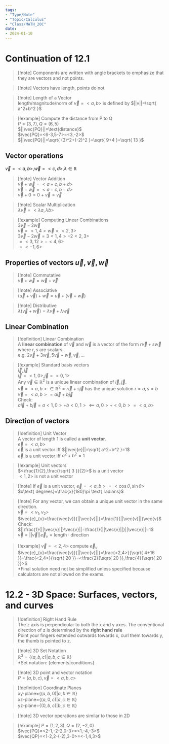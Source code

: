 ```yaml
---
tags:  
- "Type/Note"  
- "Topic/Calculus"  
- "Class/MATH_20C"  
date:  
- 2024-01-10  
---
```

  
# Continuation of 12.1  
  
> [!note] Components are written with angle brackets to emphasize that they are vectors and not points.  
  
> [!note] Vectors have length, points do not.  
  
> [!note] Length of a Vector  
> length/magnitude/norm of $\vec{v}=<a,b>$ is defined by $||v||=\sqrt{ a^2+b^2 }$  
  
> [!example] Compute the distance from P to Q  
> $P=(3,7),Q=(6,5)$  
> $||\vec{PQ}||=\text{distance}$  
> $\vec{PQ}=<6-3,5-7>=<3,-2>$  
> $||\vec{PQ}||=\sqrt{ (3)^2+(-2)^2 }=\sqrt{ 9+4 }=\sqrt{ 13 }$  
  
## Vector operations  
  
$\vec{v}=<a,b>,\vec{w}=<c,d>,\lambda\in\mathbb{R}$  
> [!note] Vector Addition  
> $\vec{v}+\vec{w}=<a+c,b+d>$  
> $\vec{v}-\vec{w}=<a-c,b-d>$  
> $\vec{v}+0=0+\vec{v}=\vec{v}$  
  
> [!note] Scalar Multiplication  
> $\lambda\vec{v}=<\lambda a,\lambda b>$  
  
> [!example] Computing Linear Combinations  
> $3\vec{v}-2\vec{w}$  
> $\vec{v}=<1,4>\vec{w}=<2,3>$  
> $3\vec{v}-2\vec{w}=3<1,4>-2<2,3>$  
> $=<3,12>-<4,6>$  
> $=<-1,6>$  
  
## Properties of vectors $\vec{u},\vec{v},\vec{w}$  
  
> [!note] Commutative  
> $\vec{v}+\vec{w}=\vec{w}+\vec{v}$  
  
> [!note] Associative  
> $(\vec{u}+\vec{v})+\vec{w}=\vec{u}+(\vec{v}+\vec{w})$  
  
> [!note] Distributive  
> $\lambda(\vec{v}+\vec{w})=\lambda \vec{v}+\lambda \vec{w}$  
  
## Linear Combination  
  
> [!definition] Linear Combination  
> A **linear combination** of $\vec{v}$ and $\vec{w}$ is a vector of the form $r\vec{v}+s\vec{w}$ where $r,s$ are scalars  
> e.g. $2\vec{v}+3\vec{w},5\vec{v}-\vec{w},\vec{v},\dots$  
  
> [!example] Standard basis vectors  
> $\vec{i},\vec{j}$  
> $\vec{i}=<1,0>,\vec{j}=<0,1>$  
> Any $\vec{v}\in\mathbb{R}^2$ is a unique linear combination of $\vec{i},\vec{j}$.  
> $\vec{v}=<a,b>\in\mathbb{R}^2=r\vec{i}+s\vec{j}$ has the unique solution $r=a,s=b$  
> $\vec{v}=<a,b>=a\vec{i}+b\vec{j}$  
> Check:  
> $a\vec{i}+b\vec{j}=a<1,0>+b<0,1>\impliedby a,0>+<0,b>=<a,b>$  
  
## Direction of vectors  
  
> [!definition] Unit Vector  
> A vector of length 1 is called a **unit vector**.  
> $\vec{e}=<a,b>$  
> $\vec{e}$ is a unit vector iff $||\vec{e}||=\sqrt{ a^2+b^2 }=1$  
> $\vec{e}$ is a unit vector iff $a^2+b^2=1$  
  
> [!example] Unit vectors  
> $<\frac{1}{2},\frac{\sqrt{ 3 }}{2}>$ is a unit vector  
> $<1,2>$ is not a unit vector  
  
> [!note] If $\vec{e}$ is a unit vector, $\vec{e}=<a,b>=<\cos \theta,\sin \theta>$  
> $x\text{ degrees}=\frac{x}{180}\pi \text{ radians}$  
  
> [!note] For any vector, we can obtain a unique unit vector in the same direction.  
> $\vec{v}=<v_{1},v_{2}>$  
> $\vec{e}_{v}=\frac{\vec{v}}{||\vec{v}||}=\frac{1}{||\vec{v}||}\vec{v}$  
> Check:  
> $||\frac{1}{||\vec{v}||}\vec{v}||=\frac{1}{||\vec{v}||}||\vec{v}||=1$  
> $\vec{v}=||\vec{v}||\vec{e}_{v}=\text{length}\cdot \text{direction}$  
  
> [!example] $\vec{v}=<2,4>$ compute $\vec{e}_{v}$  
> $\vec{e}_{v}=\frac{\vec{v}}{||\vec{v}||}=\frac{<2,4>}{\sqrt{ 4+16 }}=\frac{<2,4>}{\sqrt{ 20 }}=<\frac{2}{\sqrt{ 20 }},\frac{4}{\sqrt{ 20 }}>$  
> *Final solution need not be simplified unless specified because calculators are not allowed on the exams.  
  
# 12.2 - 3D Space: Surfaces, vectors, and curves  
  
> [!definition] Right Hand Rule  
> The z axis is perpendicular to both the x and y axes. The conventional direction of z is determined by the **right hand rule**  
> Point your fingers extended outwards towards x, curl them towards y, the thumb is pointed to z.  
  
> [!note] 3D Set Notation  
> $\mathbb{R}^3=\{ (a,b,c)|a,b,c\in\mathbb{R} \}$  
> *Set notation: $\{ \text{elements}|\text{conditions} \}$  
  
> [!note] 3D point and vector notation  
> $P=(a,b,c),\vec{v}=<a,b,c>$  
  
> [!definition] Coordinate Planes  
> xy-plane=$\{ (a,b,0)|a,b\in\mathbb{R} \}$  
> xz-plane=$\{ (a,0,c)|a,c\in\mathbb{R} \}$  
> yz-plane=$\{ (0,b,c)|b,c\in\mathbb{R} \}$  
  
> [!note] 3D vector operations are similar to those in 2D  
  
> [!example] $P=(1,2,3),Q=(2,-2,0)$  
> $\vec{PQ}=<2-1,-2-2,0-3>=<1,-4,-3>$  
> $\vec{QP}=<1-2,2-(-2),3-0>=<-1,4,3>$  
